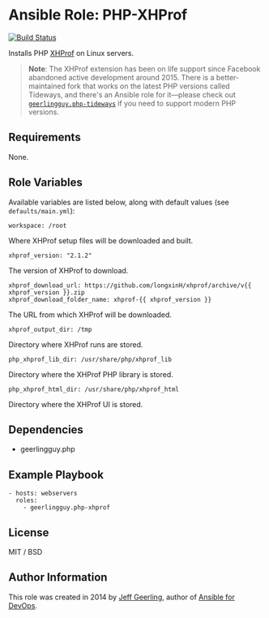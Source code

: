 # Ansible Role: PHP-XHProf

[![Build Status](https://travis-ci.com/geerlingguy/ansible-role-php-xhprof.svg?branch=master)](https://travis-ci.com/geerlingguy/ansible-role-php-xhprof)

Installs PHP [XHProf](http://php.net/manual/en/book.xhprof.php) on Linux servers.

> **Note**: The XHProf extension has been on life support since Facebook abandoned active development around 2015. There is a better-maintained fork that works on the latest PHP versions called Tideways, and there's an Ansible role for it—please check out [`geerlingguy.php-tideways`](https://github.com/geerlingguy/ansible-role-php-tideways) if you need to support modern PHP versions.

## Requirements

None.

## Role Variables

Available variables are listed below, along with default values (see `defaults/main.yml`):

    workspace: /root

Where XHProf setup files will be downloaded and built.

    xhprof_version: "2.1.2"

The version of XHProf to download.

    xhprof_download_url: https://github.com/longxinH/xhprof/archive/v{{ xhprof_version }}.zip
    xhprof_download_folder_name: xhprof-{{ xhprof_version }}

The URL from which XHProf will be downloaded.

    xhprof_output_dir: /tmp

Directory where XHProf runs are stored.

    php_xhprof_lib_dir: /usr/share/php/xhprof_lib

Directory where the XHProf PHP library is stored.

    php_xhprof_html_dir: /usr/share/php/xhprof_html

Directory where the XHProf UI is stored.

## Dependencies

  - geerlingguy.php

## Example Playbook

    - hosts: webservers
      roles:
        - geerlingguy.php-xhprof

## License

MIT / BSD

## Author Information

This role was created in 2014 by [Jeff Geerling](https://www.jeffgeerling.com/), author of [Ansible for DevOps](https://www.ansiblefordevops.com/).
